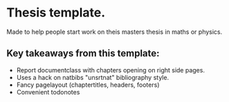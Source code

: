 # Thesis template. 

Made to help people start work on theis masters thesis in maths or physics.

## Key takeaways from this template:

* Report documentclass with chapters opening on right side pages.
* Uses a hack on natbibs "unsrtnat" bibliography style.
* Fancy pagelayout (chaptertitles, headers, footers)
* Convenient todonotes


